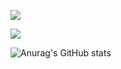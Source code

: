 <a href="https://marshy-zephyr-c35.notion.site/Profile-928a4faf864542e692b2177ec2689945?pvs=4" target="_blank"><img src="https://img.shields.io/badge/Notion-000000?style=plastic&logo=Notion&logoColor=FFFFFF"/></a>

<a href="https://velog.io/@kksp12y" target="_blank"><img src="https://img.shields.io/badge/Velog-FFFFFF?style=plastic&logo=Velog&logoColor=00FF00"/></a>

![Anurag's GitHub stats](https://github-readme-stats.vercel.app/api?username=kksp12y&show_icons=true&theme=radical)

